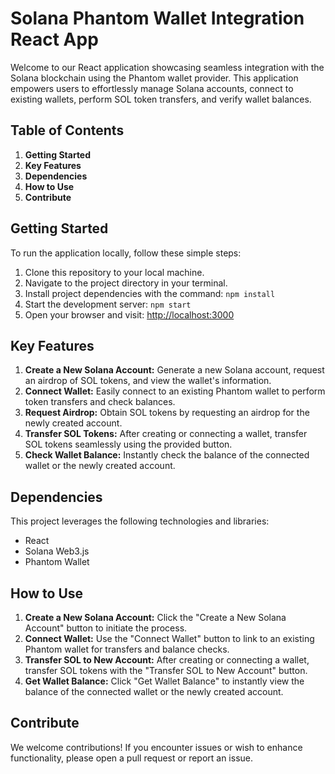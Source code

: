 # Solana Phantom Wallet Integration React App

Welcome to our React application showcasing seamless integration with the Solana blockchain using the Phantom wallet provider. This application empowers users to effortlessly manage Solana accounts, connect to existing wallets, perform SOL token transfers, and verify wallet balances.

## Table of Contents
1. **Getting Started**
2. **Key Features**
3. **Dependencies**
4. **How to Use**
5. **Contribute**

## Getting Started
To run the application locally, follow these simple steps:

1. Clone this repository to your local machine.
2. Navigate to the project directory in your terminal.
3. Install project dependencies with the command: `npm install`
4. Start the development server: `npm start`
5. Open your browser and visit: [http://localhost:3000](http://localhost:3000)

## Key Features
1. **Create a New Solana Account:** Generate a new Solana account, request an airdrop of SOL tokens, and view the wallet's information.
2. **Connect Wallet:** Easily connect to an existing Phantom wallet to perform token transfers and check balances.
3. **Request Airdrop:** Obtain SOL tokens by requesting an airdrop for the newly created account.
4. **Transfer SOL Tokens:** After creating or connecting a wallet, transfer SOL tokens seamlessly using the provided button.
5. **Check Wallet Balance:** Instantly check the balance of the connected wallet or the newly created account.

## Dependencies
This project leverages the following technologies and libraries:

- React
- Solana Web3.js
- Phantom Wallet

## How to Use
1. **Create a New Solana Account:** Click the "Create a New Solana Account" button to initiate the process.
2. **Connect Wallet:** Use the "Connect Wallet" button to link to an existing Phantom wallet for transfers and balance checks.
3. **Transfer SOL to New Account:** After creating or connecting a wallet, transfer SOL tokens with the "Transfer SOL to New Account" button.
4. **Get Wallet Balance:** Click "Get Wallet Balance" to instantly view the balance of the connected wallet or the newly created account.

## Contribute
We welcome contributions! If you encounter issues or wish to enhance functionality, please open a pull request or report an issue.
